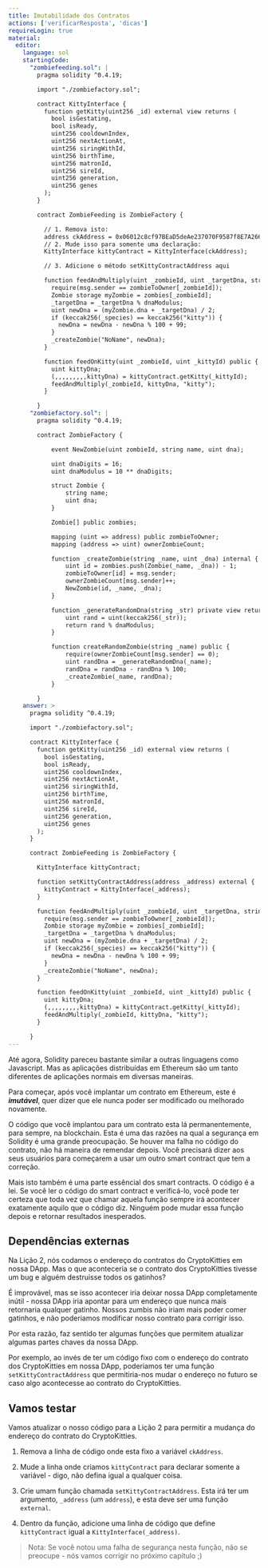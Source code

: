 ```yaml
---
title: Imutabilidade dos Contratos
actions: ['verificarResposta', 'dicas']
requireLogin: true
material:
  editor:
    language: sol
    startingCode:
      "zombiefeeding.sol": |
        pragma solidity ^0.4.19;

        import "./zombiefactory.sol";

        contract KittyInterface {
          function getKitty(uint256 _id) external view returns (
            bool isGestating,
            bool isReady,
            uint256 cooldownIndex,
            uint256 nextActionAt,
            uint256 siringWithId,
            uint256 birthTime,
            uint256 matronId,
            uint256 sireId,
            uint256 generation,
            uint256 genes
          );
        }

        contract ZombieFeeding is ZombieFactory {

          // 1. Remova isto:
          address ckAddress = 0x06012c8cf97BEaD5deAe237070F9587f8E7A266d;
          // 2. Mude isso para somente uma declaração:
          KittyInterface kittyContract = KittyInterface(ckAddress);

          // 3. Adicione o método setKittyContractAddress aqui

          function feedAndMultiply(uint _zombieId, uint _targetDna, string _species) public {
            require(msg.sender == zombieToOwner[_zombieId]);
            Zombie storage myZombie = zombies[_zombieId];
            _targetDna = _targetDna % dnaModulus;
            uint newDna = (myZombie.dna + _targetDna) / 2;
            if (keccak256(_species) == keccak256("kitty")) {
              newDna = newDna - newDna % 100 + 99;
            }
            _createZombie("NoName", newDna);
          }

          function feedOnKitty(uint _zombieId, uint _kittyId) public {
            uint kittyDna;
            (,,,,,,,,,kittyDna) = kittyContract.getKitty(_kittyId);
            feedAndMultiply(_zombieId, kittyDna, "kitty");
          }

        }
      "zombiefactory.sol": |
        pragma solidity ^0.4.19;

        contract ZombieFactory {

            event NewZombie(uint zombieId, string name, uint dna);

            uint dnaDigits = 16;
            uint dnaModulus = 10 ** dnaDigits;

            struct Zombie {
                string name;
                uint dna;
            }

            Zombie[] public zombies;

            mapping (uint => address) public zombieToOwner;
            mapping (address => uint) ownerZombieCount;

            function _createZombie(string _name, uint _dna) internal {
                uint id = zombies.push(Zombie(_name, _dna)) - 1;
                zombieToOwner[id] = msg.sender;
                ownerZombieCount[msg.sender]++;
                NewZombie(id, _name, _dna);
            }

            function _generateRandomDna(string _str) private view returns (uint) {
                uint rand = uint(keccak256(_str));
                return rand % dnaModulus;
            }

            function createRandomZombie(string _name) public {
                require(ownerZombieCount[msg.sender] == 0);
                uint randDna = _generateRandomDna(_name);
                randDna = randDna - randDna % 100;
                _createZombie(_name, randDna);
            }

        }
    answer: >
      pragma solidity ^0.4.19;

      import "./zombiefactory.sol";

      contract KittyInterface {
        function getKitty(uint256 _id) external view returns (
          bool isGestating,
          bool isReady,
          uint256 cooldownIndex,
          uint256 nextActionAt,
          uint256 siringWithId,
          uint256 birthTime,
          uint256 matronId,
          uint256 sireId,
          uint256 generation,
          uint256 genes
        );
      }

      contract ZombieFeeding is ZombieFactory {

        KittyInterface kittyContract;

        function setKittyContractAddress(address _address) external {
          kittyContract = KittyInterface(_address);
        }

        function feedAndMultiply(uint _zombieId, uint _targetDna, string _species) public {
          require(msg.sender == zombieToOwner[_zombieId]);
          Zombie storage myZombie = zombies[_zombieId];
          _targetDna = _targetDna % dnaModulus;
          uint newDna = (myZombie.dna + _targetDna) / 2;
          if (keccak256(_species) == keccak256("kitty")) {
            newDna = newDna - newDna % 100 + 99;
          }
          _createZombie("NoName", newDna);
        }

        function feedOnKitty(uint _zombieId, uint _kittyId) public {
          uint kittyDna;
          (,,,,,,,,,kittyDna) = kittyContract.getKitty(_kittyId);
          feedAndMultiply(_zombieId, kittyDna, "kitty");
        }

      }
---
```


Até agora, Solidity pareceu bastante similar a outras linguagens como Javascript. Mas as aplicações distribuídas em Ethereum são um tanto diferentes de aplicações normais em diversas maneiras.

Para começar, após você implantar um contrato em Ethereum, este é **_imutável_**, quer dizer que ele nunca poder ser modificado ou melhorado novamente.

O código que você implantou para um contrato esta lá permanentemente, para sempre, na blockchain. Esta é uma das razões na qual a segurança em Solidity é uma grande preocupação. Se houver ma falha no código do contrato, não há maneira de remendar depois. Você precisará dizer aos seus usuários para começarem a usar um outro smart contract que tem a correção.

Mais isto também é uma parte essêncial dos smart contracts. O código é a lei. Se você ler o código do smart contract e verificá-lo, você pode ter certeza que toda vez que chamar aquela função sempre irá acontecer exatamente aquilo que o código diz. Ninguém pode mudar essa função depois e retornar resultados inesperados.

## Dependências externas

Na Lição 2, nós codamos o endereço do contratos do CryptoKitties em nossa DApp. Mas o que aconteceria se o contrato dos CryptoKitties tivesse um bug e alguém destruisse todos os gatinhos?

É improvável, mas se isso acontecer iria deixar nossa DApp completamente inútil - nossa DApp iria apontar para um endereço que nunca mais retornaria qualquer gatinho. Nossos zumbis não iriam mais poder comer gatinhos, e não poderiamos modificar nosso contrato para corrigir isso.

Por esta razão, faz sentido ter algumas funções que permitem atualizar algumas partes chaves da nossa DApp.

Por exemplo, ao invés de ter um código fixo com o endereço do contrato dos CryptoKitties em nossa DApp, poderiamos ter uma função `setKittyContractAddress` que permitiria-nos mudar o endereço no futuro se caso algo acontecesse ao contrato do CryptoKitties.

## Vamos testar

Vamos atualizar o nosso código para a Lição 2 para permitir a mudança do endereço do contrato do CryptoKitties.

1. Remova a linha de código onde esta fixo a variável `ckAddress`.

2. Mude a linha onde criamos `kittyContract` para declarar somente a variável - digo, não defina igual a qualquer coisa.

3. Crie umam função chamada `setKittyContractAddress`. Esta irá ter um argumento, `_address` (um `address`), e esta deve ser uma função `external`.

4. Dentro da função, adicione uma linha de código que define `kittyContract` igual a `KittyInterface(_address)`.

> Nota: Se você notou uma falha de segurança nesta função, não se preocupe - nós vamos corrigir no próximo capítulo ;)
